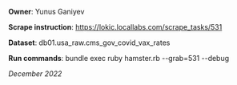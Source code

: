 **Owner**: Yunus Ganiyev
 
**Scrape instruction**: https://lokic.locallabs.com/scrape_tasks/531

**Dataset**: db01.usa_raw.cms_gov_covid_vax_rates

**Run commands**: bundle exec ruby hamster.rb --grab=531 --debug

_December 2022_
